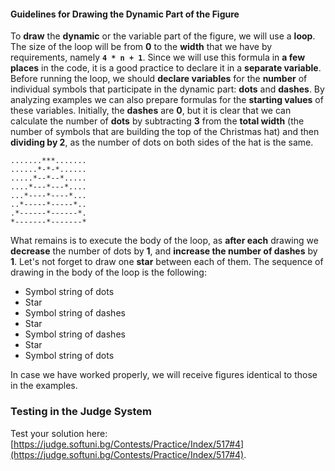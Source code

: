 #### Guidelines for Drawing the Dynamic Part of the Figure

To **draw** the **dynamic** or the variable part of the figure, we will use a **loop**. The size of the loop will be from **0** to the **width** that we have by requirements, namely **`4 * n + 1`**. Since we will use this formula in **a few places** in the code, it is a good practice to declare it in a **separate variable**. Before running the loop, we should **declare variables** for the **number** of individual symbols that participate in the dynamic part: **dots** and **dashes**. By analyzing examples we can also prepare formulas for the **starting values** of these variables. Initially, the **dashes** are **0**, but it is clear that we can calculate the number of **dots** by subtracting **3** from the **total width** (the number of symbols that are building the top of the Christmas hat) and then **dividing by 2**, as the number of dots on both sides of the hat is the same.

<code>.......\*\*\*.......</code><br><code>......\*-\*-\*......</code><br><code>.....\*--\*--\*.....</code><br><code>....\*---\*---\*....</code><br><code>...\*----\*----\*...</code><br><code>..\*-----\*-----\*..</code><br><code>.\*------\*------\*.</code><br><code>\*-------\*-------\*</code>

What remains is to execute the body of the loop, as **after each** drawing we **decrease** the number of dots by **1**, and **increase the number of dashes** by **1**. Let's not forget to draw one **star** between each of them.
The sequence of drawing in the body of the loop is the following:

* Symbol string of dots
* Star
* Symbol string of dashes
* Star
* Symbol string of dashes
* Star
* Symbol string of dots

In case we have worked properly, we will receive figures identical to those in the examples.

### Testing in the Judge System

Test your solution here: [https://judge.softuni.bg/Contests/Practice/Index/517#4](https://judge.softuni.bg/Contests/Practice/Index/517#4).
